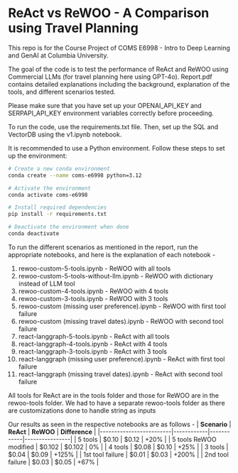 # ReAct vs ReWOO - A Comparison using Travel Planning

This repo is for the Course Project of COMS E6998 - Intro to Deep Learning and GenAI at Columbia University.

The goal of the code is to test the performance of ReAct and ReWOO using Commercial LLMs (for travel planning here using GPT-4o). Report.pdf contains detailed explanations including the background, explanation of the tools, and different scenarios tested.

Please make sure that you have set up your OPENAI_API_KEY and SERPAPI_API_KEY environment variables correctly before proceeding.

To run the code, use the requirements.txt file. Then, set up the SQL and VectorDB using the v1.ipynb notebook.

It is recommended to use a Python environment. Follow these steps to set up the environment:

```bash
# Create a new conda environment
conda create --name coms-e6998 python=3.12

# Activate the environment
conda activate coms-e6998

# Install required dependencies
pip install -r requirements.txt

# Deactivate the environment when done
conda deactivate
```

To run the different scenarios as mentioned in the report, run the appropriate notebooks, and here is the explanation of each notebook - </br>
1. rewoo-custom-5-tools.ipynb - ReWOO with all tools
2. rewoo-custom-5-tools-without-llm.ipynb - ReWOO with dictionary instead of LLM tool
3. rewoo-custom-4-tools.ipynb - ReWOO with 4 tools
4. rewoo-custom-3-tools.ipynb - ReWOO with 3 tools
5. rewoo-custom (missing user preference).ipynb - ReWOO with first tool failure
6. rewoo-custom (missing travel dates).ipynb - ReWOO with second tool failure
7. react-langgraph-5-tools.ipynb - ReAct with all tools
8. react-langgraph-4-tools.ipynb - ReAct with 4 tools
9. react-langgraph-3-tools.ipynb - ReAct with 3 tools
10. react-langgraph (missing user preference).ipynb - ReAct with first tool failure
11. react-langgraph (missing travel dates).ipynb - ReAct with second tool failure

All tools for ReAct are in the tools folder and those for ReWOO are in the rewoo-tools folder. We had to have a separate rewoo-tools folder as there are customizations done to handle string as inputs

Our results as seen in the respective notebooks are as follows - 
| **Scenario**           | **ReAct**  | **ReWOO**  | **Difference** |
|-------------------------|------------|------------|----------------|
| 5 tools                | $0.10      | $0.12      | +20%           |
| 5 tools ReWOO modified | $0.102     | $0.102     | 0%             |
| 4 tools                | $0.08      | $0.10      | +25%           |
| 3 tools                | $0.04      | $0.09      | +125%          |
| 1st tool failure       | $0.01      | $0.03      | +200%          |
| 2nd tool failure       | $0.03      | $0.05      | +67%           |

